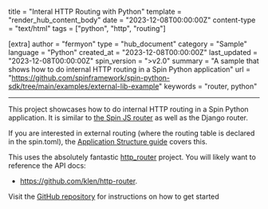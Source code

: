 title = "Interal HTTP Routing with Python"
template = "render_hub_content_body"
date = "2023-12-08T00:00:00Z"
content-type = "text/html"
tags = ["python", "http", "routing"]

[extra]
author = "fermyon"
type = "hub_document"
category = "Sample"
language = "Python"
created_at = "2023-12-08T00:00:00Z"
last_updated = "2023-12-08T00:00:00Z"
spin_version = ">v2.0"
summary =  "A sample that shows how to do internal HTTP routing in a Spin Python application"
url = "https://github.com/spinframework/spin-python-sdk/tree/main/examples/external-lib-example"
keywords = "router, python"

---

This project showcases how to do internal HTTP routing in a Spin Python application. It is similar to [the Spin JS router](https://spinframework.dev/v2/javascript-components#routing-in-a-component) as well as the Django router.

If you are interested in external routing (where the routing table is declared in the spin.toml), the [Application Structure guide](https://spinframework.dev/v2/spin-application-structure) covers this.

This uses the absolutely fantastic [http_router](https://pypi.org/project/http-router/) project. You will likely want to reference the API docs:
* https://github.com/klen/http-router. 

Visit the [GitHub repository](https://github.com/spinframework/spin-python-sdk/tree/main/examples/external-lib-example) for instructions on how to get started
